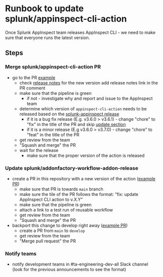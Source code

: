 # Runbook to update splunk/appinspect-cli-action

Once Splunk AppInspect team releases AppInspect CLI - we need to make sure that everyone runs the latest version.

## Steps

### Merge splunk/appinspect-cli-action PR

- go to the PR [example](https://github.com/splunk/appinspect-cli-action/pull/127)
    - check [release notes](https://dev.splunk.com/enterprise/docs/relnotes/relnotes-appinspectcli/whatsnew/) for the new version add release notes link in the PR comment
    - make sure that the pipeline is green
        - if not - investigate why and report and issue to the AppInspect team
    - determine which version of `appinspect-cli-action` needs to be released based on the [splunk-appinspect release](https://dev.splunk.com/enterprise/docs/relnotes/relnotes-appinspectcli/whatsnew/)
        - if it is a bug fix release (E.g. v3.6.0 > v3.6.1) - change "chore" to "fix" in the title of the PR and skip [update section](#update-splunkaddonfactory-workflow-addon-release)
        - if it is a minor release (E.g v3.6.0 > v3.7.0) - change "chore" to "feat" in the title of the PR
    - get review from the team
    - "Squash and merge" the PR
    - wait for the release
        - make sure that the proper version of the action is released

### Update splunk/addonfactory-workflow-addon-release

- create a PR in this repository with a new version of the action ([example PR](https://github.com/splunk/addonfactory-workflow-addon-release/pull/247))
    - make sure that PR is towards `main` branch
    - make sure the tile of the PR follows the format: "fix: update AppInspect CLI action to v.X.Y"
    - make sure that the pipeline is green
    - attach a link to a test run of reusable workflow
    - get review from the team
    - "Squash and merge" the PR
- backport this change to develop right away ([example PR](https://github.com/splunk/addonfactory-workflow-addon-release/pull/239))
    - create a PR from `main` to `develop`
    - get review from the team
    - "Merge pull request" the PR

### Notify teams

- notify development teams in #ta-engineering-dev-all Slack channel (look for the previous announcements to see the format)
